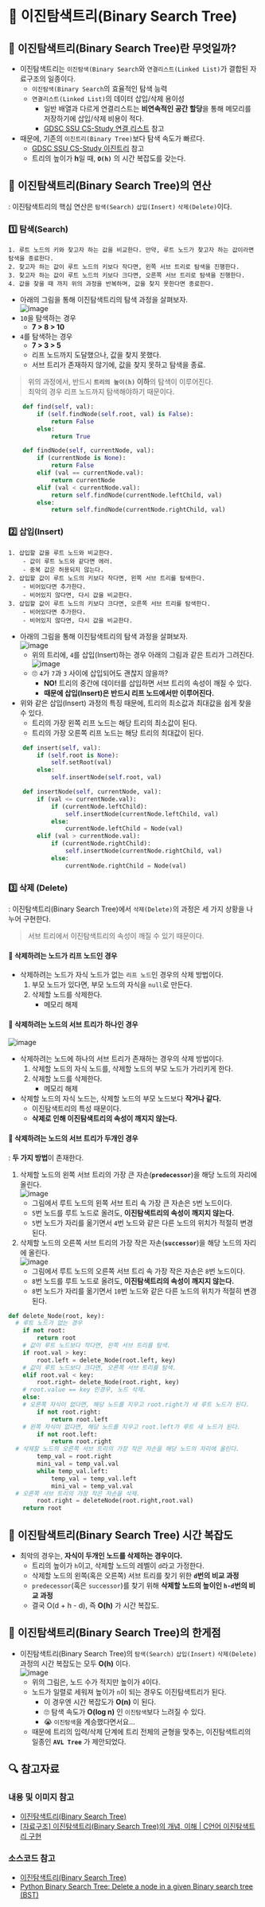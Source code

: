 # 🌵 이진탐색트리(Binary Search Tree)

## 🌵 이진탐색트리(Binary Search Tree)란 무엇일까?

- 이진탐색트리는 `이진탐색(Binary Search`와 `연결리스트(Linked List)`가 결합된 자료구조의 일종이다.
  - `이진탐색(Binary Search`의 효율적인 탐색 능력
  - `연결리스트(Linked List)`의 데이터 삽입/삭제 용이성
    - 일반 배열과 다르게 연결리스트는 **비연속적인 공간 할당**을 통해 메모리를 저장하기에 삽입/삭제 비용이 적다.
    - [GDSC SSU CS-Study 연결 리스트](https://github.com/gdsc-ssu/cs-study/blob/main/%EC%9E%90%EB%A3%8C%EA%B5%AC%EC%A1%B0/Linked%20List.md) 참고
- 때문에, 기존의 `이진트리(Binary Tree)`보다 탐색 속도가 빠르다.
  - [GDSC SSU CS-Study 이진트리](https://github.com/gdsc-ssu/cs-study/blob/main/%EC%9E%90%EB%A3%8C%EA%B5%AC%EC%A1%B0/BinaryTree.md) 참고
  - 트리의 높이가 **h**일 때, **`O(h)`** 의 시간 복잡도를 갖는다.

## 🌵 이진탐색트리(Binary Search Tree)의 연산

: 이진탐색트리의 핵심 연산은 `탐색(Search)` `삽입(Insert)` `삭제(Delete)`이다.

### 1️⃣ 탐색(Search)

```
1. 루트 노드의 키와 찾고자 하는 값을 비교한다. 만약, 루트 노드가 찾고자 하는 값이라면 탐색을 종료한다.
2. 찾고자 하는 값이 루트 노드의 키보다 작다면, 왼쪽 서브 트리로 탐색을 진행한다.
3. 찾고자 하는 값이 루트 노드의 키보다 크다면, 오른쪽 서브 트리로 탐색을 진행한다.
4. 값을 찾을 때 까지 위의 과정을 반복하며, 값을 찾지 못한다면 종료한다.
```

- 아래의 그림을 통해 이진탐색트리의 탐색 과정을 살펴보자.<br/>
  ![image](https://i.imgur.com/SSusVoP.png)<br/>
- `10`을 탐색하는 경우
  - **7 > 8 > 10**
- `4`를 탐색하는 경우
  - **7 > 3 > 5**
  - 리프 노드까지 도달했으나, 값을 찾지 못했다.
  - 서브 트리가 존재하지 않기에, 값을 찾지 못하고 탐색을 종료.

> 위의 과정에서, 반드시 **`트리의 높이(h)` 이하**의 탐색이 이루어진다.<br/>최악의 경우 리프 노드까지 탐색해야하기 때문이다.

```python
    def find(self, val):
        if (self.findNode(self.root, val) is False):
            return False
        else:
            return True

    def findNode(self, currentNode, val):
        if (currentNode is None):
            return False
        elif (val == currentNode.val):
            return currentNode
        elif (val < currentNode.val):
            return self.findNode(currentNode.leftChild, val)
        else:
            return self.findNode(currentNode.rightChild, val)
```

### 2️⃣ 삽입(Insert)

```
1. 삽입할 값을 루트 노드와 비교한다.
    - 값이 루트 노드와 같다면 에러.
    - 중복 값은 허용되지 않는다.
2. 삽입할 값이 루트 노드의 키보다 작다면, 왼쪽 서브 트리를 탐색한다.
    - 비어있다면 추가한다.
    - 비어있지 않다면, 다시 값을 비교한다.
3. 삽입할 값이 루트 노드의 키보다 크다면, 오른쪽 서브 트리를 탐색한다.
    - 비어있다면 추가한다.
    - 비어있지 않다면, 다시 값을 비교한다.
```

- 아래의 그림을 통해 이진탐색트리의 탐색 과정을 살펴보자.<br/>
  ![image](https://i.imgur.com/SSusVoP.png)<br/>
  - 위의 트리에, `4`를 삽입(Insert)하는 경우 아래의 그림과 같은 트리가 그려진다.<br/>
    ![image](https://i.imgur.com/HBthwOc.png)<br/>
  - 🙄 `4`가 `7`과 `3` 사이에 삽입되어도 괜찮지 않을까?
    - **NO!** 트리의 중간에 데이터를 삽입하면 서브 트리의 속성이 깨질 수 있다.
    - **때문에 삽입(Insert)은 반드시 리프 노드에서만 이루어진다.**
- 위와 같은 삽입(Insert) 과정의 특징 때문에, 트리의 최소값과 최대값을 쉽게 찾을 수 있다.
  - 트리의 가장 왼쪽 리프 노드는 해당 트리의 최소값이 된다.
  - 트리의 가장 오른쪽 리프 노드는 해당 트리의 최대값이 된다.

```python
    def insert(self, val):
        if (self.root is None):
            self.setRoot(val)
        else:
            self.insertNode(self.root, val)

    def insertNode(self, currentNode, val):
        if (val <= currentNode.val):
            if (currentNode.leftChild):
                self.insertNode(currentNode.leftChild, val)
            else:
                currentNode.leftChild = Node(val)
        elif (val > currentNode.val):
            if (currentNode.rightChild):
                self.insertNode(currentNode.rightChild, val)
            else:
                currentNode.rightChild = Node(val)
```

### 3️⃣ 삭제 (Delete)

: 이진탐색트리(Binary Search Tree)에서 `삭제(Delete)`의 과정은 세 가지 상황을 나누어 구현한다.<br/>

> 서브 트리에서 이진탐색트리의 속성이 깨질 수 있기 때문이다.

#### 🐸 삭제하려는 노드가 리프 노드인 경우

- 삭제하려는 노드가 자식 노드가 없는 `리프 노드`인 경우의 삭제 방법이다.
  1. 부모 노드가 있다면, 부모 노드의 자식을 `null`로 만든다.
  2. 삭제할 노드를 삭제한다.
     - 메모리 해제

#### 🐸 삭제하려는 노드의 서브 트리가 하나인 경우

![image](https://i.imgur.com/RqCRxO9.png)

- 삭제하려는 노드에 하나의 서브 트리가 존재하는 경우의 삭제 방법이다.
  1. 삭제할 노드의 자식 노드를, 삭제할 노드의 부모 노드가 가리키게 한다.
  2. 삭제할 노드를 삭제한다.
     - 메모리 해제
- 삭제할 노드의 자식 노드는, 삭제할 노드의 부모 노드보다 **작거나 같다.**
  - 이진탐색트리의 특성 때문이다.
  - **삭제로 인해 이진탐색트리의 속성이 깨지지 않는다.**

#### 🐸 삭제하려는 노드의 서브 트리가 두개인 경우

: **두 가지 방법**이 존재한다.

1. 삭제할 노드의 왼쪽 서브 트리의 가장 큰 자손(**`predecessor`**)을 해당 노드의 자리에 올린다.<br/>
   ![image](https://img1.daumcdn.net/thumb/R1280x0/?scode=mtistory2&fname=https%3A%2F%2Fk.kakaocdn.net%2Fdn%2FbcTUrX%2Fbtq92Q1tw0m%2FtyYJcuLUtWj7kD5k3qAeMK%2Fimg.png)<br/>
   - 그림에서 루트 노드의 왼쪽 서브 트리 속 가장 큰 자손은 `5`번 노드이다.
   - `5`번 노드를 루트 노드로 올려도, **이진탐색트리의 속성이 깨지지 않는다.**
   - `5`번 노드가 자리를 옮기면서 `4`번 노드와 같은 다른 노드의 위치가 적절히 변경된다.
2. 삭제할 노드의 오른쪽 서브 트리의 가장 작은 자손(**`successor`**)을 해당 노드의 자리에 올린다.<br/>
   ![image](https://img1.daumcdn.net/thumb/R1280x0/?scode=mtistory2&fname=https%3A%2F%2Fk.kakaocdn.net%2Fdn%2FbI3IEY%2Fbtq9Rc54r92%2FnDvEWCXdq9qVmYaYiHKAAK%2Fimg.png)<br/>
   - 그림에서 루트 노드의 오른쪽 서브 트리 속 가장 작은 자손은 `8`번 노드이다.
   - `8`번 노드를 루트 노드로 올려도, **이진탐색트리의 속성이 깨지지 않는다.**
   - `8`번 노드가 자리를 옮기면서 `10`번 노드와 같은 다른 노드의 위치가 적절히 변경된다.

```python
def delete_Node(root, key):
  # 루트 노드가 없는 경우
	if not root:
		return root
    # 값이 루트 노드보다 작다면, 왼쪽 서브 트리를 탐색.
	if root.val > key:
		root.left = delete_Node(root.left, key)
    # 값이 루트 노드보다 크다면, 오른쪽 서브 트리를 탐색.
	elif root.val < key:
		root.right= delete_Node(root.right, key)
	# root.value == key 인경우, 노드 삭제.
	else:
    # 오른쪽 자식이 없다면, 해당 노드를 지우고 root.right가 새 루트 노드가 된다.
		if not root.right:
			return root.left
    # 왼쪽 자식이 없다면, 해당 노드를 지우고 root.left가 루트 새 노드가 된다.
		if not root.left:
			return root.right
  # 삭제할 노드의 오른쪽 서브 트리의 가장 작은 자손을 해당 노드의 자리에 올린다.
		temp_val = root.right
		mini_val = temp_val.val
		while temp_val.left:
			temp_val = temp_val.left
			mini_val = temp_val.val
  # 오른쪽 서브 트리의 가장 작은 자손을 삭제.
		root.right = deleteNode(root.right,root.val)
	return root
```

## 🌵 이진탐색트리(Binary Search Tree) 시간 복잡도

- 최악의 경우는, **자식이 두개인 노드를 삭제하는 경우이다.**
  - 트리의 높이가 `h`이고, 삭제할 노드의 레벨이 `d`라고 가정한다.
  - 삭제할 노드의 왼쪽(혹은 오른쪽) 서브 트리를 찾기 위한 **`d`번의 비교 과정**
  - `predecessor`(혹은 `successor`)를 찾기 위해 **삭제할 노드의 높이인 `h-d`번의 비교 과정**
  - 결국 O(d + h - d), 즉 **O(h)** 가 시간 복잡도.

## 🌵 이진탐색트리(Binary Search Tree)의 한게점

- 이진탐색트리(Binary Search Tree)의 `탐색(Search)` `삽입(Insert)` `삭제(Delete)` 과정의 시간 복잡도는 모두 **O(h)** 이다.<br/>
  ![image](https://i.imgur.com/XR4fujQ.png)
  - 위의 그림은, 노드 수가 적지만 높이가 `4`이다.
  - 노드가 일렬로 세워져 높이가 `n`이 되는 경우도 이진탐색트리가 된다.
    - 이 경우엔 시간 복잡도가 **O(n)** 이 된다.
    - 🙄 탐색 속도가 **O(log n)** 인 `이진탐색`보다 느려질 수 있다.
    - 😭 `이진탐색`을 계승했다면서요...
  - 때문에 트리의 입력/삭제 단계에 트리 전체의 균형을 맞추는, 이진탐색트리의 일종인 **`AVL Tree`** 가 제안되었다.

## 🔍 참고자료

### 내용 및 이미지 참고

- [이진탐색트리(Binary Search Tree)](https://ratsgo.github.io/data%20structure&algorithm/2017/10/22/bst/)
- [[자료구조] 이진탐색트리(Binary Search Tree)의 개념, 이해 | C언어 이진탐색트리 구현](https://code-lab1.tistory.com/10#recentComments)

### 소스코드 참고

- [이진탐색트리(Binary Search Tree)](https://ratsgo.github.io/data%20structure&algorithm/2017/10/22/bst/)
- [Python Binary Search Tree: Delete a node in a given Binary search tree (BST)](https://www.w3resource.com/python-exercises/data-structures-and-algorithms/python-binary-search-tree-exercise-4.php)
